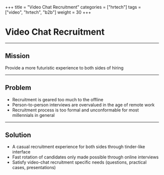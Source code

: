 +++
title = "Video Chat Recruitment"
categories = ["hrtech"]
tags = ["video", "hrtech", "b2b"]
weight = 30
+++

# Video Chat Recruitment

---

## Mission

Provide a more futuristic experience to both sides of hiring

---

## Problem

- Recruitment is geared too much to the offline
- Person-to-person interviews are overvalued in the age of remote work
- Recruitment process is too formal and unconformable for most millennials in general

---

## Solution

- A casual recruitment experience for both sides through tinder-like interface
- Fast rotation of candidates only made possible through online interviews
- Satisfy video-chat recruitment specific needs (questions, practical cases, presentations)
